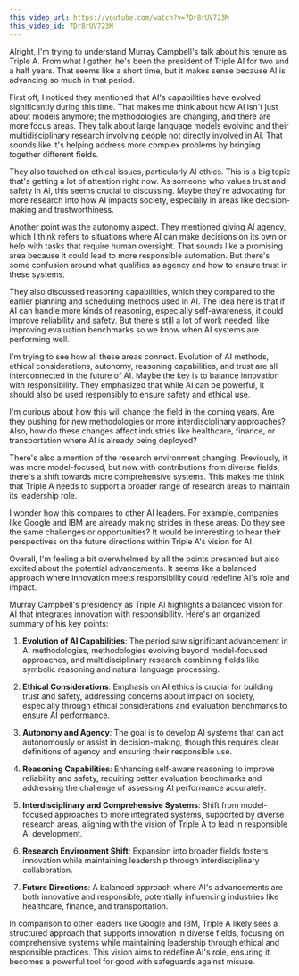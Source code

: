 ```yaml
---
this_video_url: https://youtube.com/watch?v=7Dr8rUV723M
this_video_id: 7Dr8rUV723M
---
```

<think>
Alright, I'm trying to understand Murray Campbell's talk about his tenure as Triple A. From what I gather, he's been the president of Triple AI for two and a half years. That seems like a short time, but it makes sense because AI is advancing so much in that period.

First off, I noticed they mentioned that AI's capabilities have evolved significantly during this time. That makes me think about how AI isn't just about models anymore; the methodologies are changing, and there are more focus areas. They talk about large language models evolving and their multidisciplinary research involving people not directly involved in AI. That sounds like it's helping address more complex problems by bringing together different fields.

They also touched on ethical issues, particularly AI ethics. This is a big topic that's getting a lot of attention right now. As someone who values trust and safety in AI, this seems crucial to discussing. Maybe they're advocating for more research into how AI impacts society, especially in areas like decision-making and trustworthiness.

Another point was the autonomy aspect. They mentioned giving AI agency, which I think refers to situations where AI can make decisions on its own or help with tasks that require human oversight. That sounds like a promising area because it could lead to more responsible automation. But there's some confusion around what qualifies as agency and how to ensure trust in these systems.

They also discussed reasoning capabilities, which they compared to the earlier planning and scheduling methods used in AI. The idea here is that if AI can handle more kinds of reasoning, especially self-awareness, it could improve reliability and safety. But there's still a lot of work needed, like improving evaluation benchmarks so we know when AI systems are performing well.

I'm trying to see how all these areas connect. Evolution of AI methods, ethical considerations, autonomy, reasoning capabilities, and trust are all interconnected in the future of AI. Maybe the key is to balance innovation with responsibility. They emphasized that while AI can be powerful, it should also be used responsibly to ensure safety and ethical use.

I'm curious about how this will change the field in the coming years. Are they pushing for new methodologies or more interdisciplinary approaches? Also, how do these changes affect industries like healthcare, finance, or transportation where AI is already being deployed?

There's also a mention of the research environment changing. Previously, it was more model-focused, but now with contributions from diverse fields, there's a shift towards more comprehensive systems. This makes me think that Triple A needs to support a broader range of research areas to maintain its leadership role.

I wonder how this compares to other AI leaders. For example, companies like Google and IBM are already making strides in these areas. Do they see the same challenges or opportunities? It would be interesting to hear their perspectives on the future directions within Triple A's vision for AI.

Overall, I'm feeling a bit overwhelmed by all the points presented but also excited about the potential advancements. It seems like a balanced approach where innovation meets responsibility could redefine AI's role and impact.
</think>

Murray Campbell's presidency as Triple AI highlights a balanced vision for AI that integrates innovation with responsibility. Here's an organized summary of his key points:

1. **Evolution of AI Capabilities**: The period saw significant advancement in AI methodologies, methodologies evolving beyond model-focused approaches, and multidisciplinary research combining fields like symbolic reasoning and natural language processing.

2. **Ethical Considerations**: Emphasis on AI ethics is crucial for building trust and safety, addressing concerns about impact on society, especially through ethical considerations and evaluation benchmarks to ensure AI performance.

3. **Autonomy and Agency**: The goal is to develop AI systems that can act autonomously or assist in decision-making, though this requires clear definitions of agency and ensuring their responsible use.

4. **Reasoning Capabilities**: Enhancing self-aware reasoning to improve reliability and safety, requiring better evaluation benchmarks and addressing the challenge of assessing AI performance accurately.

5. **Interdisciplinary and Comprehensive Systems**: Shift from model-focused approaches to more integrated systems, supported by diverse research areas, aligning with the vision of Triple A to lead in responsible AI development.

6. **Research Environment Shift**: Expansion into broader fields fosters innovation while maintaining leadership through interdisciplinary collaboration.

7. **Future Directions**: A balanced approach where AI's advancements are both innovative and responsible, potentially influencing industries like healthcare, finance, and transportation.

In comparison to other leaders like Google and IBM, Triple A likely sees a structured approach that supports innovation in diverse fields, focusing on comprehensive systems while maintaining leadership through ethical and responsible practices. This vision aims to redefine AI's role, ensuring it becomes a powerful tool for good with safeguards against misuse.
